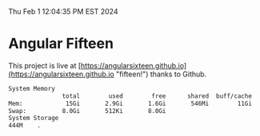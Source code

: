 Thu Feb  1 12:04:35 PM EST 2024

# Angular Fifteen


This project is live at [https://angularsixteen.github.io](https://angularsixteen.github.io "fifteen!") thanks to Github.

```bash
System Memory
               total        used        free      shared  buff/cache   available
Mem:            15Gi       2.9Gi       1.6Gi       546Mi        11Gi        12Gi
Swap:          8.0Gi       512Ki       8.0Gi
System Storage
444M	.
```
